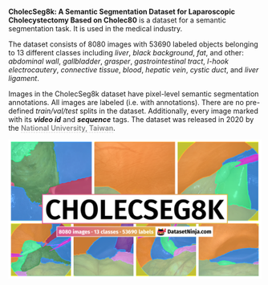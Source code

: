 **CholecSeg8k: A Semantic Segmentation Dataset for Laparoscopic Cholecystectomy Based on Cholec80** is a dataset for a semantic segmentation task. It is used in the medical industry. 

The dataset consists of 8080 images with 53690 labeled objects belonging to 13 different classes including *liver*, *black background*, *fat*, and other: *abdominal wall*, *gallbladder*, *grasper*, *gastrointestinal tract*, *l-hook electrocautery*, *connective tissue*, *blood*, *hepatic vein*, *cystic duct*, and *liver ligament*.

Images in the CholecSeg8k dataset have pixel-level semantic segmentation annotations. All images are labeled (i.e. with annotations). There are no pre-defined <i>train/val/test</i> splits in the dataset. Additionally, every image marked with its ***video id*** and ***sequence*** tags. The dataset was released in 2020 by the <span style="font-weight: 600; color: grey; border-bottom: 1px dashed #d3d3d3;">National University, Taiwan</span>.

<img src="https://github.com/dataset-ninja/cholec-seg8k/raw/main/visualizations/poster.png">
